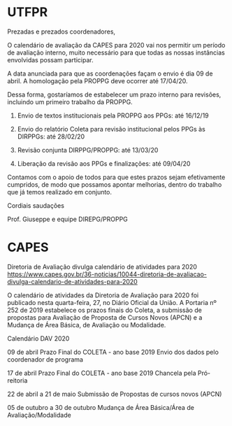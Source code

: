 #  UTFPR

Prezadas e prezados coordenadores,

O calendário de avaliação da CAPES para 2020 vai nos permitir um período de avaliação interno, muito necessário para que todas as nossas instâncias envolvidas possam participar.

A data anunciada para que as coordenações façam o envio é dia 09 de abril. A homologação pela PROPPG deve ocorrer até 17/04/20.

Dessa forma, gostaríamos de estabelecer um prazo interno para revisões, incluindo um primeiro trabalho da PROPPG.

1. Envio de textos institucionais pela PROPPG aos PPGs: até 16/12/19

2. Envio do relatório Coleta para revisão institucional pelos PPGs às DIRPPGs: até 28/02/20

3. Revisão conjunta DIRPPG/PROPPG: até 13/03/20

4. Liberação da revisão aos PPGs e finalizações: até 09/04/20



Contamos com o apoio de todos para que estes prazos sejam efetivamente cumpridos, de modo que possamos apontar melhorias, dentro do trabalho que já temos realizado em conjunto.

Cordiais saudações

Prof. Giuseppe e equipe DIREPG/PROPPG


#  CAPES

Diretoria de Avaliação divulga calendário de atividades para 2020
https://www.capes.gov.br/36-noticias/10044-diretoria-de-avaliacao-divulga-calendario-de-atividades-para-2020

O calendário de atividades da Diretoria de Avaliação para 2020 foi publicado nesta quarta-feira, 27, no Diário Oficial da União. A Portaria nº 252 de 2019 estabelece os prazos finais do Coleta, a submissão de propostas para Avaliação de Proposta de Cursos Novos (APCN) e a Mudança de Área Básica, de Avaliação ou Modalidade.

Calendário DAV 2020

09 de abril
Prazo Final do COLETA - ano base 2019
Envio dos dados pelo coordenador de programa

17 de abril
Prazo Final do COLETA - ano base 2019
Chancela pela Pró-reitoria

22 de abril a 21 de maio
Submissão de Propostas de cursos novos (APCN)

05 de outubro a 30 de outubro
Mudança de Área Básica/Área de Avaliação/Modalidade  
